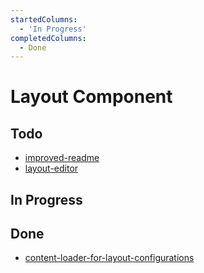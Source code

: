 ```yaml
---
startedColumns:
  - 'In Progress'
completedColumns:
  - Done
---
```


# Layout Component

## Todo

- [improved-readme](tasks/improved-readme.md)
- [layout-editor](tasks/layout-editor.md)

## In Progress

## Done

- [content-loader-for-layout-configurations](tasks/content-loader-for-layout-configurations.md)
